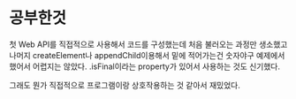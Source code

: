 # 공부한것

첫 Web API를 직접적으로 사용해서 코드를 구성했는데
처음 불러오는 과정만 생소했고
나머지 createElement나 appendChild이용해서 밑에 적어가는건 숫자야구 예제에서 했어서 어렵지는 않았다.
.isFinal이라는 property가 있어서 사용하는 것도 신기했다.

그래도 뭔가 직접적으로 프로그램이랑 상호작용하는 것 같아서 재밌었다.
